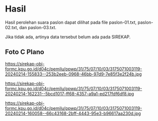 # Hasil

Hasil perolehan suara paslon dapat dilihat pada file paslon-01.txt, paslon-02.txt, dan paslon-03.txt.

Jika tidak ada, artinya data tersebut belum ada pada SIREKAP.

## Foto C Plano

https://sirekap-obj-formc.kpu.go.id/d04c/pemilu/ppwp/31/75/07/10/03/3175071003119-20240214-155833--253b2eeb-0968-46bb-97d9-7e85f3e2f24b.jpg

https://sirekap-obj-formc.kpu.go.id/d04c/pemilu/ppwp/31/75/07/10/03/3175071003119-20240214-162231--5bcd1017-ff68-4357-a9a1-ed217fdf6df8.jpg

https://sirekap-obj-formc.kpu.go.id/d04c/pemilu/ppwp/31/75/07/10/03/3175071003119-20240214-160058--66c43168-2bff-4443-95e3-b96617aa230d.jpg
